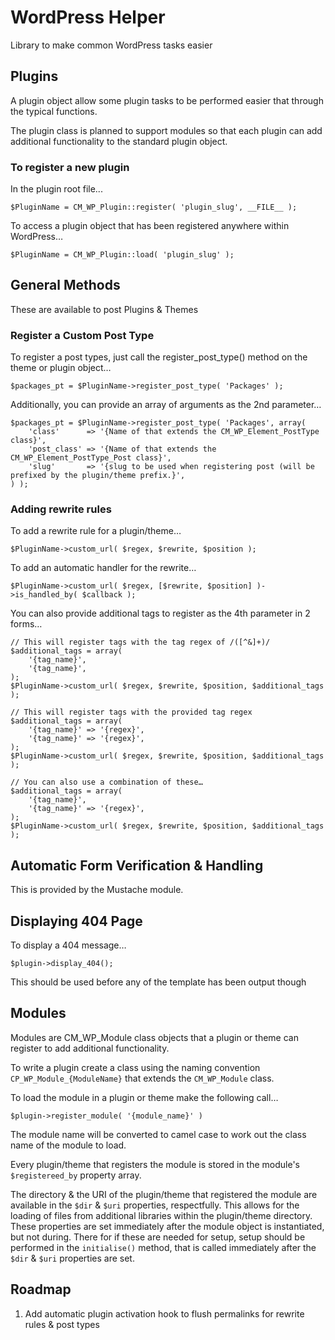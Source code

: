 WordPress Helper
================

Library to make common WordPress tasks easier

Plugins
-------

A plugin object allow some plugin tasks to be performed easier that through the typical functions.

The plugin class is planned to support modules so that each plugin can add additional functionality to the standard plugin object.

### To register a new plugin

In the plugin root file...

    $PluginName = CM_WP_Plugin::register( 'plugin_slug', __FILE__ );
    

To access a plugin object that has been registered anywhere within WordPress…

    $PluginName = CM_WP_Plugin::load( 'plugin_slug' );
    


General Methods
---------------

These are available to post Plugins & Themes

### Register a Custom Post Type

To register a post types, just call the register_post_type() method on the theme or plugin object…

    $packages_pt = $PluginName->register_post_type( 'Packages' );

Additionally, you can provide an array of arguments as the 2nd parameter…

    $packages_pt = $PluginName->register_post_type( 'Packages', array(
    	'class'      => '{Name of that extends the CM_WP_Element_PostType class}',
        'post_class' => '{Name of that extends the CM_WP_Element_PostType_Post class}',
    	'slug'       => '{slug to be used when registering post (will be prefixed by the plugin/theme prefix.}',
    ) );


### Adding rewrite rules

To add a rewrite rule for a plugin/theme…

    $PluginName->custom_url( $regex, $rewrite, $position );


To add an automatic handler for the rewrite…

    $PluginName->custom_url( $regex, [$rewrite, $position] )->is_handled_by( $callback );


You can also provide additional tags to register as the 4th parameter in 2 forms…

	// This will register tags with the tag regex of /([^&]+)/
	$additional_tags = array(
		'{tag_name}',
		'{tag_name}',
	);
    $PluginName->custom_url( $regex, $rewrite, $position, $additional_tags );

	// This will register tags with the provided tag regex
	$additional_tags = array(
		'{tag_name}' => '{regex}',
		'{tag_name}' => '{regex}',
	);
    $PluginName->custom_url( $regex, $rewrite, $position, $additional_tags );

	// You can also use a combination of these…
	$additional_tags = array(
		'{tag_name}',
		'{tag_name}' => '{regex}',
	);
    $PluginName->custom_url( $regex, $rewrite, $position, $additional_tags );


Automatic Form Verification & Handling
--------------------------------------

This is provided by the Mustache module.


Displaying 404 Page
-------------------

To display a 404 message…

    $plugin->display_404();


This should be used before any of the template has been output though






Modules
-------

Modules are CM_WP_Module class objects that a plugin or theme can register to add additional functionality.

To write a plugin create a class using the naming convention `CP_WP_Module_{ModuleName}` that extends the `CM_WP_Module` class.

To load the module in a plugin or theme make the following call…

    $plugin->register_module( '{module_name}' )
    
The module name will be converted to camel case to work out the class name of the module to load.


Every plugin/theme that registers the module is stored in the module's `$registereed_by` property array.

The directory & the URI of the plugin/theme that registered the module are available in the `$dir` & `$uri` properties, respectfully.  This allows for the loading of files from additional libraries within the plugin/theme directory.  These properties are set immediately after the module object is instantiated, but not during.  There for if these are needed for setup, setup should be performed in the `initialise()` method, that is called immediately after the `$dir` & `$uri` properties are set.

Roadmap
-------

1. Add automatic plugin activation hook to flush permalinks for rewrite rules & post types